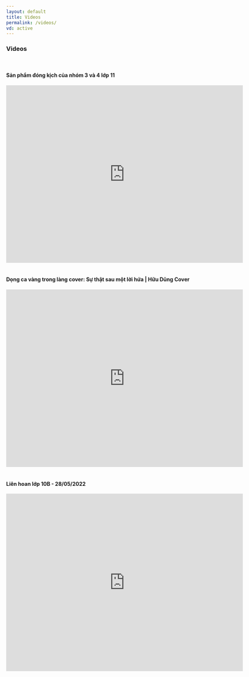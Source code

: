 ```yaml
---
layout: default
title: Videos
permalink: /videos/
vd: active
---
```

<h3><i class="fas fa-video"></i> Videos</h3>
<br>
<h4>Sản phẩm đóng kịch của nhóm 3 và 4 lớp 11</h4>
<iframe width="640" height="480" src="https://drive.google.com/file/d/1MNbDvyeiDaJYw85DGEBzEgFu630Cxffx/preview" frameborder="0" allow="accelerometer; autoplay; encrypted-media; gyroscope; picture-in-picture" allowfullscreen></iframe>
<br>
<br>
<h4>Dọng ca vàng trong làng cover: Sự thật sau một lời hứa | Hữu Dũng Cover</h4>
<iframe width="640" height="480" src="https://www.youtube.com/embed/BG-8OHuR7Eg" frameborder="0" allow="accelerometer; autoplay; encrypted-media; gyroscope; picture-in-picture" allowfullscreen></iframe>
<br>
<br>
<h4>Liên hoan lớp 10B - 28/05/2022</h4>
<iframe width="640" height="480" src="https://www.youtube.com/embed/videoseries?list=PLoV2Cp3-4bbtHuPYMN-L69f0cx5jQPAOU" frameborder="0" allow="accelerometer; autoplay; encrypted-media; gyroscope; picture-in-picture" allowfullscreen></iframe>
<br>
